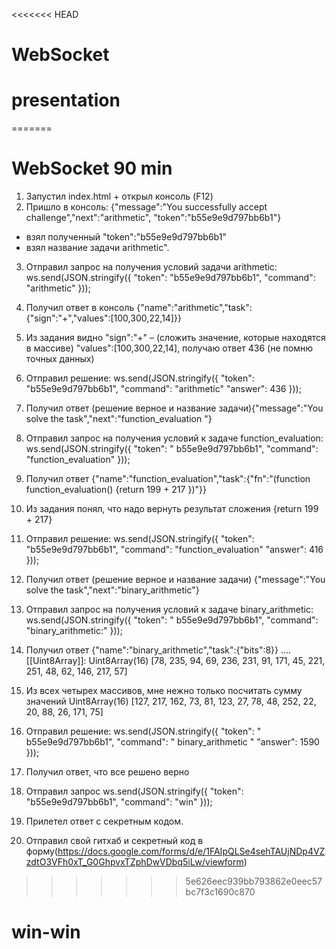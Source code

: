 <<<<<<< HEAD
# WebSocket
# presentation
=======
# WebSocket 90 min

1.	Запустил index.html + открыл консоль (F12)
2.	Пришло в консоль: 
{"message":"You successfully accept challenge","next":"arithmetic", "token":"b55e9e9d797bb6b1"}
- взял полученный "token":"b55e9e9d797bb6b1"
- взял название задачи  arithmetic".

3.	Отправил запрос на получения условий  задачи arithmetic: 
ws.send(JSON.stringify({
"token": "b55e9e9d797bb6b1",
"command": "arithmetic"
}));

6.	Получил ответ в консоль {"name":"arithmetic","task":{"sign":"+","values":[100,300,22,14]}}

7.	Из задания видно "sign":"+" – (сложить значение, которые находятся в массиве) "values":[100,300,22,14], получаю ответ 436 (не помню точных данных)

8.	Отправил решение:
ws.send(JSON.stringify({
"token": "b55e9e9d797bb6b1",
"command": "arithmetic"
"answer": 436
}));

9.	Получил ответ (решение верное и название задачи){"message":"You solve the task","next":"function_evaluation "}

10.	Отправил запрос на получения условий к задаче function_evaluation:
ws.send(JSON.stringify({
"token": " b55e9e9d797bb6b1",
"command": "function_evaluation"
}));

11.	Получил ответ  {"name":"function_evaluation","task":{"fn":"(function function_evaluation() {return 199 + 217 })"}} 

12.	Из задания понял, что надо вернуть результат сложения {return 199 + 217}

13.	Отправил решение:
ws.send(JSON.stringify({
"token": "b55e9e9d797bb6b1",
"command": "function_evaluation"
"answer": 416
}));

13.	Получил ответ (решение верное и название задачи) {"message":"You solve the task","next":"binary_arithmetic"}

14.	Отправил запрос на получения условий к задаче binary_arithmetic:
ws.send(JSON.stringify({
"token": " b55e9e9d797bb6b1",
"command": "binary_arithmetic:"
}));

15.	Получил ответ {"name":"binary_arithmetic","task":{"bits":8}}
….
[[Uint8Array]]: Uint8Array(16) [78, 235, 94, 69, 236, 231, 91, 171, 45, 221, 251, 48, 62, 146, 217, 57]
16.	Из всех четырех массивов, мне нежно только посчитать сумму значений Uint8Array(16) [127, 217, 162, 73, 81, 123, 27, 78, 48, 252, 22, 20, 88, 26, 171, 75]

17.	Отправил решение:
ws.send(JSON.stringify({
"token": " b55e9e9d797bb6b1",
"command": " binary_arithmetic "
"answer": 1590
}));

18.	Получил ответ, что все решено верно

19.	Отправил запрос 
ws.send(JSON.stringify({ 
"token": "b55e9e9d797bb6b1", 
"command": "win" }));

20.	Прилетел ответ с секретным кодом.

21.	Отправил свой гитхаб и секретный код в форму(https://docs.google.com/forms/d/e/1FAIpQLSe4sehTAUjNDp4VZzdtO3VFh0xT_G0GhpvxTZphDwVDbq5iLw/viewform)
>>>>>>> 5e626eec939bb793862e0eec57bc7f3c1690c870
# win-win
